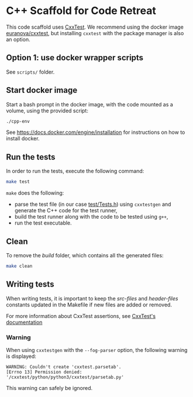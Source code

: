 # C++ Scaffold for Code Retreat

This code scaffold uses [CxxTest](http://cxxtest.com). We recommend using the
docker image [euranova/cxxtest](https://github.com/euranova/docker-cxxtest), but
installing `cxxtest` with the package manager is also an option.

## Option 1: use docker wrapper scripts

See `scripts/` folder.

## Start docker image

Start a bash prompt in the docker image, with the code mounted as a volume,
using the provided script:

```bash
./cpp-env
```

See https://docs.docker.com/engine/installation for instructions on how to
install docker.

## Run the tests

In order to run the tests, execute the following command:

```bash
make test
```

`make` does the following:
- parse the test file (in our case [test/Tests.h](test/Tests.h)) using
`cxxtestgen` and generate the C++ code for the test runner,
- build the test runner along with the code to be tested using `g++`,
- run the test executable.

## Clean

To remove the _build_ folder, which contains all the generated files:

```bash
make clean
```

## Writing tests

When writing tests, it is important to keep the _src-files_ and _header-files_
constants updated in the Makefile if new files are added or removed.

For more information about CxxTest assertions, see
[CxxTest's documentation](http://cxxtest.com/guide.html#_a_first_example)


### Warning

When using `cxxtestgen` with the `--fog-parser` option, the following warning is
displayed:
```
WARNING: Couldn't create 'cxxtest.parsetab'.
[Errno 13] Permission denied: '/cxxtest/python/python3/cxxtest/parsetab.py'
```

This warning can safely be ignored.
